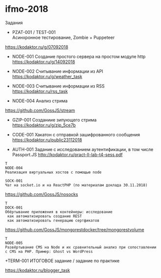 # ifmo-2018
Задания

+ PZAT-001 / TEST-001    
Асинхронное тестирование, Zombie + Puppeteer  

https://kodaktor.ru/g/07092018

+ NODE-001 
Создание простого сервера на простом модуле http
https://kodaktor.ru/g/14092018


+ NODE-002 
Считывание информации из API
https://kodaktor.ru/g/weather_task


+ NODE-003
Считывание информации из RSS
https://kodaktor.ru/rss_task

+ NODE-004
Анализ стрима

https://github.com/GossJS/stream


+ GZIP-001
Созданиие зипующего стрима
https://kodaktor.ru/g/zip_5ce7b 


+ CODE-001
Хакатон с отправкой зашифрованного сообщения
https://kodaktor.ru/public23112018

+ AUTH-001
Задание с исследованием аутентификации, в том числе Passport.JS
http://kodaktor.ru/pract-II-lab-t4-sess.pdf

```
T
NODE-004
Реализация виртуальных хостов с помощью node

SOCK-001
Чат на socket.io и на ReactPHP (по материалам доклада 30.11.2018)
```
https://github.com/GossJS/nosocks
```
T
DOCK-001
Обёртывание приложения в контейнеры: исследование
 как автоматизировать создание REST
 как автоматизировать генерацию сертфикатов
```
https://github.com/GossJS/mongorestdocker/tree/mongorestvolume
```
T
NODE-005
Развёртывание CMS на Node и их сравнительный анализ при сопоставлении с CMS на PHP. Пример: Ghost vs WordPress
```


+TERM-001
ИТОГОВОЕ задание / задание по практике

https://kodaktor.ru/blogger_task
